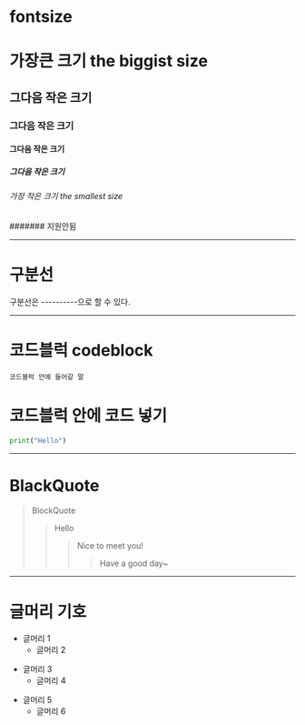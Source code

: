 # fontsize
# 가장큰 크기 the biggist size
## 그다음 작은 크기
### 그다음 작은 크기
#### 그다음 작은 크기
##### 그다음 작은 크기
###### 가장 작은 크기 the smallest size
####### 지원안됨

----------

# 구분선
구분선은 ----------으로 할 수 있다.

----------

# 코드블럭 codeblock
```
코드블럭 안에 들어갈 말
```

# 코드블럭 안에 코드 넣기
```Python
print("Hello")
```

--------

# BlackQuote
> BlockQuote
> > Hello
> > > Nice to meet you!
> > > > Have a good day~

---------

# 글머리 기호
- 글머리 1
  - 글머리 2
 
+ 글머리 3
  + 글머리 4
 
* 글머리 5
  * 글머리 6
